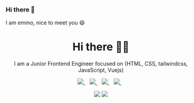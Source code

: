 ### Hi there 👋
I am emmo, nice to meet you 😄
<!--
**coded1guy/coded1guy** is a ✨ _special_ ✨ repository because its `README.md` (this file) appears on your GitHub profile.

Here are some ideas to get you started:

- 🔭 I’m currently working on ...
- 🌱 I’m currently learning ...
- 👯 I’m looking to collaborate on ...
- 🤔 I’m looking for help with ...
- 💬 Ask me about ...
- 📫 How to reach me: ...
- 😄 Pronouns: ...
- ⚡ Fun fact: ...
-->


<h1 align='center'>Hi there 👋🏾</h1>

<p align='center'>I am a Junior Frontend Engineer focused on (HTML, CSS, tailwindcss, JavaScript, Vuejs)</p>

<p align='center'>
<a href="https://wa.me/2348116604581?text=Hello emmo" target="_blank">
  <img src="https://img.shields.io/badge/WHATSAPP-%2325D366.svg?&style=for-the-badge&logo=whatsapp&logoColor=white" />
</a>&nbsp;&nbsp;
<a href="https://twitter.com/OlubiyiEmmanue9" target="_blank">
  <img src="https://img.shields.io/badge/twitter-%231DA1F2.svg?&style=for-the-badge&logo=twitter&logoColor=white" />
</a>&nbsp;&nbsp;
<a href="https://www.linkedin.com/in/emmanuel-olubiyi-2720a11b4/" target="_blank">
  <img src="https://img.shields.io/badge/linkedin-%230077B5.svg?&style=for-the-badge&logo=linkedin&logoColor=white" />
</a>&nbsp;&nbsp;
<a href="mailto:grggmmnl@gmail.com" target="_blank">
  <img src="https://img.shields.io/badge/email me-%23D14836.svg?&style=for-the-badge&logo=gmail&logoColor=white" />
</a>&nbsp;&nbsp;
  <!--<img src="https://avatars1.githubusercontent.com/u/42422184?s=400&u=64d77ccd4b38943b7611e9361ae832726050234d&v=4" />-->
  
  <p align = "center">
  <img src = "https://github-readme-stats.vercel.app/api?username=coded1guy&show_icons=true&theme=tokyonight&line_height=27">
  <img src = "https://github-readme-stats.vercel.app/api/top-langs/?username=coded1guy&hide=css,ruby,html&theme=tokyonight">
</p>
</p>
 
<!--
<p align='center'>
<a href="https://stackoverflow.com/users/10612336/iamnotstatic"><img src="https://stackoverflow.com/users/flair/10835183.png" width="208" height="58" alt="profile for Abdulfatai at Stack Overflow, Q&amp;A for professional and enthusiast programmers" title="profile for Abdulfatai at Stack Overflow, Q&amp;A for professional and enthusiast programmers"></a>&nbsp;&nbsp;
</p>
-->
